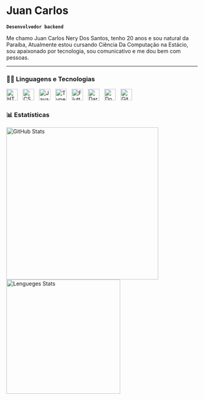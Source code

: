 # Juan Carlos

**`Desenvolvedor backend`**

Me chamo Juan Carlos Nery Dos Santos, tenho 20 anos e sou natural da Paraiba, Atualmente estou cursando Ciência Da Computação na Estácio, sou apaixonado por tecnologia, sou comunicativo e me dou bem com pessoas.

---

### 👨‍💻 Linguagens e Tecnologias

<img 
    align="left" 
    alt="HTML"
    title="HTML" 
    width="30px" 
    style="padding-right: 10px;" 
    src="https://cdn.jsdelivr.net/gh/devicons/devicon@latest/icons/html5/html5-original.svg" 
/>
<img 
    align="left" 
    alt="CSS" 
    title="CSS"
    width="30px" 
    style="padding-right: 10px;" 
    src="https://cdn.jsdelivr.net/gh/devicons/devicon@latest/icons/css3/css3-original.svg" 
/>
<img 
    align="left" 
    alt="JavaScript" 
    title="JavaScript"
    width="30px" 
    style="padding-right: 10px;" 
    src="https://cdn.jsdelivr.net/gh/devicons/devicon@latest/icons/javascript/javascript-original.svg" 
/>
<img 
    align="left" 
    alt="TypeScript"
    title="TypeScript" 
    width="30px" 
    style="padding-right: 10px;" 
    src="https://cdn.jsdelivr.net/gh/devicons/devicon@latest/icons/typescript/typescript-original.svg" 
/>
<img 
    align="left" 
    alt="Flutter"
    title="Flutter" 
    width="30px" 
    style="padding-right: 10px;" 
    src="https://cdn.jsdelivr.net/gh/devicons/devicon@latest/icons/flutter/flutter-original.svg" 
/>
<img
    align="left" 
    alt="Dart"
    title="Dart" 
    width="30px" 
    style="padding-right: 10px;" 
 src="https://cdn.jsdelivr.net/gh/devicons/devicon@latest/icons/dart/dart-original.svg" 
/>
<img align="left" 
    alt="Docker"
    title="Docker" 
    width="30px" 
    style="padding-right: 10px;" 
    src="https://cdn.jsdelivr.net/gh/devicons/devicon@latest/icons/docker/docker-original.svg"
/>
<img align="left" 
    alt="Git"
    title="Git" 
    width="30px" 
    style="padding-right: 10px;" 
    src="https://cdn.jsdelivr.net/gh/devicons/devicon@latest/icons/git/git-original.svg" 
/>
          

<br/>
<br/>

### 📊 Estatísticas

<img align="left"
    alt="GitHub Stats"
    width="400" 
    style="padding-right: 10px;" 
    src="https://github-readme-stats.vercel.app/api?username=JuanNerySantos&show_icons=true&theme=dracula&locale=pt-br" 
/>
<img 
      align="left" 
      alt="Lengueges Stats" 
      height="300" 
      src="https://github-readme-stats.vercel.app/api/top-langs/?username=JuanNerySantos&theme=tokyonight&layout=compact&custom_title=Tecnologias&langs_count=9" 
  />
                    


